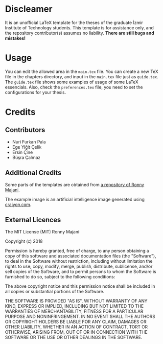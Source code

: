 # Discleamer
It is an unofficial LaTeX template for the theses of the graduate İzmir 
Institute of Technology students. This template is for assistance only, and the 
repository contributor(s) assumes no liability. 
**There are still bugs and mistakes!**

# Usage
You can edit the allowed area in the `main.tex` file. You can create a new TeX 
file in the chapters directory, and input in the `main.tex` file just as 
`guide.tex`. The `guide.tex` file shows some examples of usage of some LaTeX 
essencials. Also, check the `preferences.tex` file, you need to set the 
configurations for your thesis.

# Credits

## Contributors
- Nuri Furkan Pala
- Ege Yiğit Çelik
- Ersin Çine
- Büşra Çalmaz

## Additional Credits
Some parts of the templates are obtained from 
[a repository of Ronny Majani](https://github.com/ronnymajani/iyte-master-thesis-template).

The example image is an artificial intelligence image generated using 
[craiyon.com](https://www.craiyon.com/).

## External Licences
The MIT License (MIT) Ronny Majani

Copyright (c) 2018 

Permission is hereby granted, free of charge, to any person obtaining a copy
of this software and associated documentation files (the "Software"), to deal
in the Software without restriction, including without limitation the rights
to use, copy, modify, merge, publish, distribute, sublicense, and/or sell
copies of the Software, and to permit persons to whom the Software is
furnished to do so, subject to the following conditions:

The above copyright notice and this permission notice shall be included in all
copies or substantial portions of the Software.

THE SOFTWARE IS PROVIDED "AS IS", WITHOUT WARRANTY OF ANY KIND, EXPRESS OR
IMPLIED, INCLUDING BUT NOT LIMITED TO THE WARRANTIES OF MERCHANTABILITY,
FITNESS FOR A PARTICULAR PURPOSE AND NONINFRINGEMENT. IN NO EVENT SHALL THE
AUTHORS OR COPYRIGHT HOLDERS BE LIABLE FOR ANY CLAIM, DAMAGES OR OTHER
LIABILITY, WHETHER IN AN ACTION OF CONTRACT, TORT OR OTHERWISE, ARISING FROM,
OUT OF OR IN CONNECTION WITH THE SOFTWARE OR THE USE OR OTHER DEALINGS IN THE
SOFTWARE.
